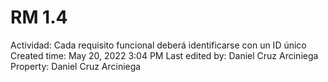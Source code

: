 # RM 1.4

Actividad: Cada requisito funcional deberá identificarse con un ID único
Created time: May 20, 2022 3:04 PM
Last edited by: Daniel Cruz Arciniega
Property: Daniel Cruz Arciniega